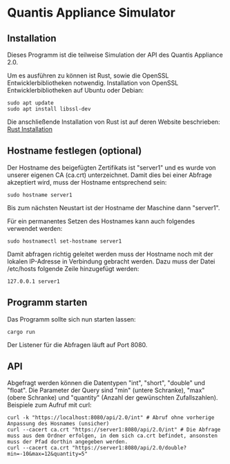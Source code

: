 # Quantis Appliance Simulator

## Installation

Dieses Programm ist die teilweise Simulation der API des Quantis Appliance 2.0.

Um es ausführen zu können ist Rust, sowie die OpenSSL Entwicklerbibliotheken notwendig.
Installation von OpenSSL Entwicklerbibliotheken auf Ubuntu oder Debian:

```
sudo apt update
sudo apt install libssl-dev

```

Die anschließende Installation von Rust ist auf deren Website beschrieben:
[Rust Installation](https://www.rust-lang.org/tools/install)

## Hostname festlegen (optional)

Der Hostname des beigefügten Zertifikats ist "server1" und es wurde von unserer eigenen CA (ca.crt) unterzeichnet. Damit dies bei einer Abfrage akzeptiert wird, muss der Hostname entsprechend sein:
```
sudo hostname server1
```
Bis zum nächsten Neustart ist der Hostname der Maschine dann "server1".

Für ein permanentes Setzen des Hostnames kann auch folgendes verwendet werden:
```
sudo hostnamectl set-hostname server1
```

Damit abfragen richtig geleitet werden muss der Hostname noch mit der lokalen IP-Adresse in Verbindung gebracht werden. Dazu muss der Datei /etc/hosts folgende Zeile hinzugefügt werden:
```
127.0.0.1 server1
```

## Programm starten

Das Programm sollte sich nun starten lassen:
```
cargo run
```
Der Listener für die Abfragen läuft auf Port 8080. 

## API

Abgefragt werden können die Datentypen "int", "short", "double" und "float". Die Parameter der Query sind "min" (untere Schranke), "max" (obere Schranke) und "quantity" (Anzahl der gewünschten Zufallszahlen).
Beispiele zum Aufruf mit curl:
```
curl -k "https://localhost:8080/api/2.0/int" # Abruf ohne vorherige Anpassung des Hosnames (unsicher)
curl --cacert ca.crt "https://server1:8080/api/2.0/int" # Die Abfrage muss aus dem Ordner erfolgen, in dem sich ca.crt befindet, ansonsten muss der Pfad dorthin angegeben werden.
curl --cacert ca.crt "https://server1:8080/api/2.0/double?min=-10&max=12&quantity=5"
```
